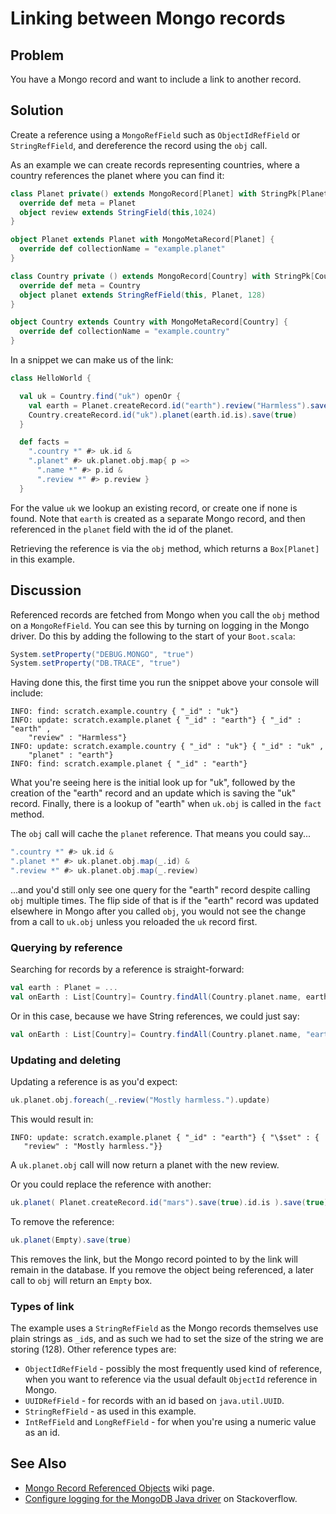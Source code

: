 
Linking between Mongo records
================================

Problem
-------

You have a Mongo record and want to include a link to another record.

Solution
--------

Create a reference using a `MongoRefField` such as `ObjectIdRefField` or `StringRefField`, and dereference the record using the `obj` call.

As an example we can create records representing countries, where a country references the planet where you can find it:

```scala
class Planet private() extends MongoRecord[Planet] with StringPk[Planet] {
  override def meta = Planet
  object review extends StringField(this,1024)
}

object Planet extends Planet with MongoMetaRecord[Planet] {
  override def collectionName = "example.planet"
}

class Country private () extends MongoRecord[Country] with StringPk[Country] {
  override def meta = Country
  object planet extends StringRefField(this, Planet, 128)
}

object Country extends Country with MongoMetaRecord[Country] {
  override def collectionName = "example.country"
}
```

In a snippet we can make us of the link:

```scala
class HelloWorld {

  val uk = Country.find("uk") openOr {
    val earth = Planet.createRecord.id("earth").review("Harmless").save(true)
    Country.createRecord.id("uk").planet(earth.id.is).save(true)
  }

  def facts = 
    ".country *" #> uk.id &
    ".planet" #> uk.planet.obj.map{ p =>
      ".name *" #> p.id &
      ".review *" #> p.review }
  }
```

For the value `uk` we lookup an existing record, or create one if none is found.  Note that `earth` is created as a separate Mongo record, and then referenced in the `planet` field with the id of the planet.

Retrieving the reference is via the `obj` method, which returns a `Box[Planet]` in this example.


Discussion
----------

Referenced records are fetched from Mongo when you call the `obj` method on a `MongoRefField`.  You can see this by turning on logging in the Mongo driver. Do this by adding the following to the start of your `Boot.scala`:

```scala
System.setProperty("DEBUG.MONGO", "true")
System.setProperty("DB.TRACE", "true")
```

Having done this, the first time you run the snippet above your console will include:

	INFO: find: scratch.example.country { "_id" : "uk"}
	INFO: update: scratch.example.planet { "_id" : "earth"} { "_id" : "earth" , 
	    "review" : "Harmless"}
	INFO: update: scratch.example.country { "_id" : "uk"} { "_id" : "uk" ,
	    "planet" : "earth"}
	INFO: find: scratch.example.planet { "_id" : "earth"}

What you're seeing here is the initial look up for "uk", followed by the creation of the "earth" record and an update which is saving the "uk" record.  Finally, there is a lookup of "earth" when `uk.obj` is called in the `fact` method.

The `obj` call will cache the `planet` reference.  That means you could say...

```scala
".country *" #> uk.id &
".planet *" #> uk.planet.obj.map(_.id) &
".review *" #> uk.planet.obj.map(_.review)
```

...and you'd still only see one query for the "earth" record despite calling `obj` multiple times.  The flip side of that is if the "earth" record was updated elsewhere in Mongo after you called `obj`, you would not see the change from a call to `uk.obj` unless you reloaded the `uk` record first.

### Querying by reference

Searching for records by a reference is straight-forward:

```scala
val earth : Planet = ...
val onEarth : List[Country]= Country.findAll(Country.planet.name, earth.id.is)
```

Or in this case, because we have String references, we could just say:

```scala
val onEarth : List[Country]= Country.findAll(Country.planet.name, "earth")
```

### Updating and deleting

Updating a reference is as you'd expect:

```scala
uk.planet.obj.foreach(_.review("Mostly harmless.").update)
```

This would result in:

	INFO: update: scratch.example.planet { "_id" : "earth"} { "\$set" : {
	   "review" : "Mostly harmless."}}

A `uk.planet.obj` call will now return a planet with the new review.

Or you could replace the reference with another:

```scala
uk.planet( Planet.createRecord.id("mars").save(true).id.is ).save(true)
```

To remove the reference:

```scala
uk.planet(Empty).save(true)
```
This removes the link, but the Mongo record pointed to by the link will remain in the database. If you remove the object being referenced, a later call to `obj` will return an `Empty` box.

### Types of link

The example uses a `StringRefField` as the Mongo records themselves use plain strings as `_id`s, and as such we had to set the size of the string we are storing (128).  Other reference types are:

* `ObjectIdRefField` - possibly the most frequently used kind of reference, when you want to reference via the usual default `ObjectId` reference in Mongo.
* `UUIDRefField` - for records with an id based on `java.util.UUID`.
* `StringRefField` - as used in this example.
* `IntRefField` and `LongRefField` - for when you're using a numeric value as an id.


See Also
--------

* [Mongo Record Referenced Objects](https://www.assembla.com/wiki/show/liftweb/Mongo_Record_Referenced_Objects) wiki page.
* [Configure logging for the MongoDB Java driver](http://stackoverflow.com/questions/9545341/configure-logging-for-the-mongodb-java-driver) on Stackoverflow.
